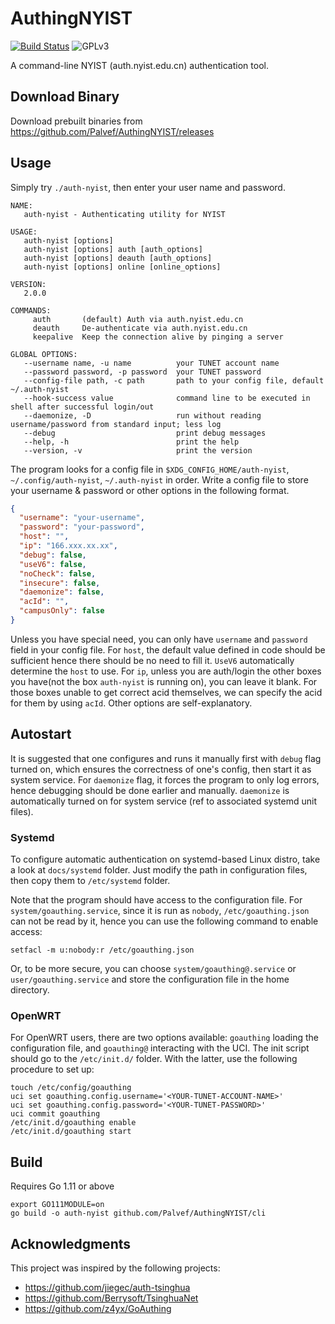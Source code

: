 # AuthingNYIST

[![Build Status](https://github.com/Palvef/AuthingNYIST/actions/workflows/go.yml/badge.svg)](https://github.com/Palvef/AuthingNYIST/actions)
![GPLv3](https://img.shields.io/badge/license-GPLv3-blue.svg)

A command-line NYIST (auth.nyist.edu.cn) authentication tool.

## Download Binary

Download prebuilt binaries from <https://github.com/Palvef/AuthingNYIST/releases>

## Usage

Simply try `./auth-nyist`, then enter your user name and password.

```help
NAME:
   auth-nyist - Authenticating utility for NYIST

USAGE:
   auth-nyist [options]
   auth-nyist [options] auth [auth_options]
   auth-nyist [options] deauth [auth_options]
   auth-nyist [options] online [online_options]

VERSION:
   2.0.0

COMMANDS:
     auth       (default) Auth via auth.nyist.edu.cn
     deauth     De-authenticate via auth.nyist.edu.cn
     keepalive  Keep the connection alive by pinging a server

GLOBAL OPTIONS:
   --username name, -u name          your TUNET account name
   --password password, -p password  your TUNET password
   --config-file path, -c path       path to your config file, default ~/.auth-nyist
   --hook-success value              command line to be executed in shell after successful login/out
   --daemonize, -D                   run without reading username/password from standard input; less log
   --debug                           print debug messages
   --help, -h                        print the help
   --version, -v                     print the version
```

The program looks for a config file in `$XDG_CONFIG_HOME/auth-nyist`, `~/.config/auth-nyist`, `~/.auth-nyist` in order.
Write a config file to store your username & password or other options in the following format.

```json
{
  "username": "your-username",
  "password": "your-password",
  "host": "",
  "ip": "166.xxx.xx.xx",
  "debug": false,
  "useV6": false,
  "noCheck": false,
  "insecure": false,
  "daemonize": false,
  "acId": "",
  "campusOnly": false
}
```

Unless you have special need, you can only have `username` and `password` field in your config file. For `host`, the default value defined in code should be sufficient hence there should be no need to fill it. `UseV6` automatically determine the `host` to use. For `ip`, unless you are auth/login the other boxes you have(not the box `auth-nyist` is running on), you can leave it blank. For those boxes unable to get correct acid themselves, we can specify the acid for them by using `acId`. Other options are self-explanatory.

## Autostart

It is suggested that one configures and runs it manually first with `debug` flag turned on, which ensures the correctness of one's config, then start it as system service. For `daemonize` flag, it forces the program to only log errors, hence debugging should be done earlier and manually. `daemonize` is automatically turned on for system service (ref to associated systemd unit files).

### Systemd

To configure automatic authentication on systemd-based Linux distro, take a look at `docs/systemd` folder. Just modify the path in configuration files, then copy them to `/etc/systemd` folder.

Note that the program should have access to the configuration file.
For `system/goauthing.service`, since it is run as `nobody`, `/etc/goauthing.json` can not be read by it, hence you can use the following command to enable access:

```shell
setfacl -m u:nobody:r /etc/goauthing.json
```

Or, to be more secure, you can choose `system/goauthing@.service` or `user/goauthing.service` and store the configuration file in the home directory.

### OpenWRT

For OpenWRT users, there are two options available: `goauthing` loading the configuration file, and `goauthing@` interacting with the UCI. The init script should go to the `/etc/init.d/` folder. With the latter, use the following procedure to set up:

```shell
touch /etc/config/goauthing
uci set goauthing.config.username='<YOUR-TUNET-ACCOUNT-NAME>'
uci set goauthing.config.password='<YOUR-TUNET-PASSWORD>'
uci commit goauthing
/etc/init.d/goauthing enable
/etc/init.d/goauthing start
```

## Build

Requires Go 1.11 or above

```shell
export GO111MODULE=on
go build -o auth-nyist github.com/Palvef/AuthingNYIST/cli
```

## Acknowledgments

This project was inspired by the following projects:

- <https://github.com/jiegec/auth-tsinghua>
- <https://github.com/Berrysoft/TsinghuaNet>
- <https://github.com/z4yx/GoAuthing>